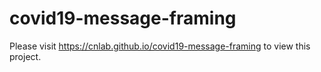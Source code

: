 # covid19-message-framing

Please visit https://cnlab.github.io/covid19-message-framing to view this project.